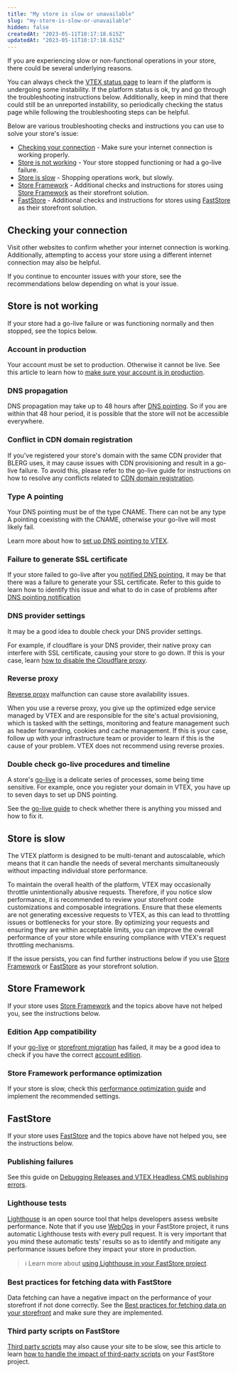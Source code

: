 ```yaml
---
title: "My store is slow or unavailable"
slug: "my-store-is-slow-or-unavailable"
hidden: false
createdAt: "2023-05-11T10:17:18.615Z"
updatedAt: "2023-05-11T10:17:18.615Z"
---
```


If you are experiencing slow or non-functional operations in your store, there could be several underlying reasons.

You can always check the [VTEX status page](https://status.vtex.com) to learn if the platform is undergoing some instability. If the platform status is ok, try and go through the troubleshooting instructions below. Additionally, keep in mind that there could still be an unreported instability, so periodically checking the status page while following the troubleshooting steps can be helpful.

Below are various troubleshooting checks and instructions you can use to solve your store's issue:

- [Checking your connection](#checking-your-connection) - Make sure your internet connection is working properly.
- [Store is not working](#store-is-not-working) - Your store stopped functioning or had a go-live failure.
- [Store is slow](#store-is-slow) - Shopping operations work, but slowly.
- [Store Framework](#store-framework) - Additional checks and instructions for stores using [Store Framework](https://developers.vtex.com/docs/guides/vtex-io-documentation-what-is-vtex-store-framework) as their storefront solution.
- [FastStore](#faststore) - Additional checks and instructions for stores using [FastStore](https://www.faststore.dev/) as their storefront solution.

## Checking your connection

Visit other websites to confirm whether your internet connection is working. Additionally, attempting to access your store using a different internet connection may also be helpful.

If you continue to encounter issues with your store, see the recommendations below depending on what is your issue.

## Store is not working

If your store had a go-live failure or was functioning normally and then stopped, see the topics below.

### Account in production

Your account must be set to production. Otherwise it cannot be live. See this article to learn how to [make sure your account is in production](https://help.vtex.com/tracks/go-live-your-store--4Ns5FxIiksmjsdX2yOTduM/7wFsbWgN4rnZsbjhv8IItX#putting-your-account-into-production).

### DNS propagation

DNS propagation may take up to 48 hours after [DNS pointing](https://help.vtex.com/tracks/go-live-your-store--4Ns5FxIiksmjsdX2yOTduM/12bQlMbJ68Ot0LIaO6Btkj#setting-up-dns-pointing). So if you are within that 48 hour period, it is possible that the store will not be accessible everywhere.

### Conflict in CDN domain registration

If you've registered your store's domain with the same CDN provider that BLERG uses, it may cause issues with CDN provisioning and result in a go-live failure. To avoid this, please refer to the go-live guide for instructions on how to resolve any conflicts related to [CDN domain registration](https://help.vtex.com/tracks/go-live-your-store--4Ns5FxIiksmjsdX2yOTduM/7wFsbWgN4rnZsbjhv8IItX#checking-domain-in-cdns).

### Type A pointing

Your DNS pointing must be of the type CNAME. There can not be any type A pointing coexisting with the CNAME, otherwise your go-live will most likely fail.

Learn more about how to [set up DNS pointing to VTEX](https://help.vtex.com/tracks/go-live-your-store--4Ns5FxIiksmjsdX2yOTduM/12bQlMbJ68Ot0LIaO6Btkj#setting-up-dns-pointing).

### Failure to generate SSL certificate

If your store failed to go-live after you [notified DNS pointing](https://help.vtex.com/tracks/go-live-your-store--4Ns5FxIiksmjsdX2yOTduM/12bQlMbJ68Ot0LIaO6Btkj#notifying-the-pointing), it may be that there was a failure to generate your SSL certificate. Refer to this guide to learn how to identify this issue and what to do in case of problems after [DNS pointing notification](https://help.vtex.com/tracks/go-live-your-store--4Ns5FxIiksmjsdX2yOTduM/12bQlMbJ68Ot0LIaO6Btkj#notifying-the-pointing)

### DNS provider settings

It may be a good idea to double check your DNS provider settings.

For example, if cloudflare is your DNS provider, their native proxy can interfere with SSL certificate, causing your store to go down. If this is your case, learn [how to disable the Cloudflare proxy](https://help.vtex.com/en/tutorial/disable-cloudflare-proxy--75QqsXAqR7NdkRc1GZPiXb).

### Reverse proxy

[Reverse proxy](https://help.vtex.com/en/tutorial/how-to-insert-a-reverse-proxy-in-front-of-vtex-services--4PFWsfRAKviNVPf1bYdiir) malfunction can cause store availability issues.

When you use a reverse proxy, you give up the optimized edge service managed by VTEX and are responsible for the site's actual provisioning, which is tasked with the settings, monitoring and feature management such as header forwarding, cookies and cache management. If this is your case, follow up with your infrastructure team or provider to learn if this is the cause of your problem. VTEX does not recommend using reverse proxies.

### Double check go-live procedures and timeline

A store's [go-live](https://help.vtex.com/tracks/go-live-your-store--4Ns5FxIiksmjsdX2yOTduM/1iP90RcJvlrfQhnlxM54wo) is a delicate series of processes, some being time sensitive. For example, once you register your domain in VTEX, you have up to seven days to set up DNS pointing.

See the [go-live guide](https://help.vtex.com/tracks/go-live-your-store--4Ns5FxIiksmjsdX2yOTduM/1iP90RcJvlrfQhnlxM54wo) to check whether there is anything you missed and how to fix it.

## Store is slow

The VTEX platform is designed to be multi-tenant and autoscalable, which means that it can handle the needs of several merchants simultaneously without impacting individual store performance. 

To maintain the overall health of the platform, VTEX may occasionally throttle unintentionally abusive requests. Therefore, if you notice slow performance, it is recommended to review your storefront code customizations and composable integrations. Ensure that these elements are not generating excessive requests to VTEX, as this can lead to throttling issues or bottlenecks for your store. By optimizing your requests and ensuring they are within acceptable limits, you can improve the overall performance of your store while ensuring compliance with VTEX's request throttling mechanisms.

If the issue persists, you can find further instructions below if you use [Store Framework](#store-framework) or [FastStore](#faststore) as your storefront solution.

## Store Framework

If your store uses [Store Framework](https://developers.vtex.com/docs/guides/vtex-io-documentation-what-is-vtex-store-framework) and the topics above have not helped you, see the instructions below.

### Edition App compatibility

If your [go-live](https://developers.vtex.com/docs/guides/vtex-io-documentation-go-live) or [storefront migration](https://developers.vtex.com/docs/guides/vtex-io-documentation-migrating-storefront-from-legacy-to-io) has failed, it may be a good idea to check if you have the correct [account edition](https://developers.vtex.com/docs/guides/vtex-io-documentation-go-live#account-edition).

### Store Framework performance optimization

If your store is slow, check this [performance optimization guide](https://developers.vtex.com/docs/guides/vtex-io-documentation-best-practices-for-optimizing-performance) and implement the recommended settings.

## FastStore

If your store uses [FastStore](https://faststore.dev) and the topics above have not helped you, see the instructions below.

### Publishing failures

See this guide on [Debugging Releases and VTEX Headless CMS publishing errors](https://www.faststore.dev/how-to-guides/troubleshooting/debugging-releases-publishing).

### Lighthouse tests

[Lighthouse](https://www.faststore.dev/how-to-guides/performance/lighthouse) is an open source tool that helps developers assess website performance. Note that if you use [WebOps](https://www.faststore.dev/glossary#vtex-io-webops) in your FastStore project, it runs automatic Lighthouse tests with every pull request. It is very important that you mind these automatic tests' results so as to identify and mitigate any performance issues before they impact your store in production.

>ℹ️ Learn more about [using Lighthouse in your FastStore project](https://www.faststore.dev/how-to-guides/performance/lighthouse#how-to-run-lighthouse-audits).

### Best practices for fetching data with FastStore

Data fetching can have a negative impact on the performance of your storefront if not done correctly. See the [Best practices for fetching data on your storefront](https://www.faststore.dev/how-to-guides/faststore-api/fetching-api-data#best-practices-for-fetching-data) and make sure they are implemented.

### Third party scripts on FastStore

[Third party scripts](https://www.faststore.dev/how-to-guides/performance/handling-the-impact-of-third-party-scripts) may also cause your site to be slow, see this article to learn [how to handle the impact of third-party scripts](https://www.faststore.dev/how-to-guides/performance/handling-the-impact-of-third-party-scripts) on your FastStore project.
